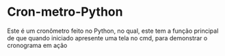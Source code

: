 # Cron-metro-Python
Este é um cronômetro feito no Python, no qual, este tem a função principal de que quando iniciado apresente uma tela no cmd, para demonstrar  o cronograma em ação
